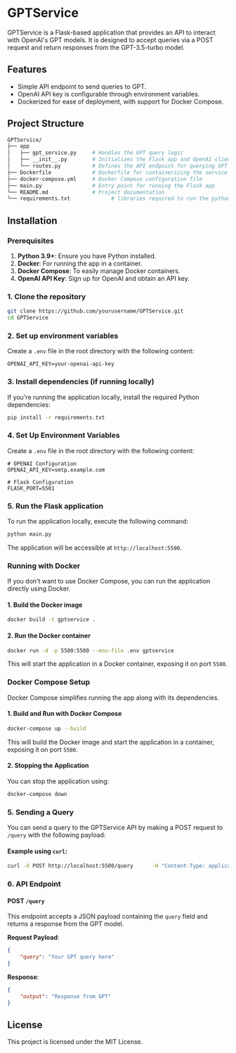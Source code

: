 
# GPTService

GPTService is a Flask-based application that provides an API to interact with OpenAI's GPT models. It is designed to accept queries via a POST request and return responses from the GPT-3.5-turbo model.

## Features
- Simple API endpoint to send queries to GPT.
- OpenAI API key is configurable through environment variables.
- Dockerized for ease of deployment, with support for Docker Compose.

## Project Structure
```bash
GPTService/
├── app
│   ├── gpt_service.py     # Handles the GPT query logic
│   ├── __init__.py        # Initializes the Flask app and OpenAI client
│   └── routes.py          # Defines the API endpoint for querying GPT
├── Dockerfile             # Dockerfile for containerizing the service
├── docker-compose.yml     # Docker Compose configuration file
├── main.py                # Entry point for running the Flask app
└── README.md              # Project documentation 
└── requirements.txt             # libraries required to run the python app
```

## Installation

### Prerequisites
1. **Python 3.9+**: Ensure you have Python installed.
2. **Docker**: For running the app in a container.
3. **Docker Compose**: To easily manage Docker containers.
4. **OpenAI API Key**: Sign up for OpenAI and obtain an API key.

### 1. Clone the repository
```bash
git clone https://github.com/yourusername/GPTService.git
cd GPTService
```

### 2. Set up environment variables
Create a `.env` file in the root directory with the following content:

```
OPENAI_API_KEY=your-openai-api-key
```

### 3. Install dependencies (if running locally)
If you're running the application locally, install the required Python dependencies:

```bash
pip install -r requirements.txt
```

### 4. Set Up Environment Variables
Create a `.env` file in the root directory with the following content:
```
# OPENAI Configuration
OPENAI_API_KEY=smtp.example.com

# Flask Configuration
FLASK_PORT=5501
```

### 5. Run the Flask application
To run the application locally, execute the following command:

```bash
python main.py
```

The application will be accessible at `http://localhost:5500`.

### Running with Docker

If you don't want to use Docker Compose, you can run the application directly using Docker.

#### 1. Build the Docker image
```bash
docker build -t gptservice .
```

#### 2. Run the Docker container
```bash
docker run -d -p 5500:5500 --env-file .env gptservice
```

This will start the application in a Docker container, exposing it on port `5500`.

### Docker Compose Setup

Docker Compose simplifies running the app along with its dependencies.

#### 1. Build and Run with Docker Compose
```bash
docker-compose up --build
```

This will build the Docker image and start the application in a container, exposing it on port `5500`.

#### 2. Stopping the Application
You can stop the application using:
```bash
docker-compose down
```

### 5. Sending a Query
You can send a query to the GPTService API by making a POST request to `/query` with the following payload:

#### Example using `curl`:
```bash
curl -X POST http://localhost:5500/query      -H "Content-Type: application/json"      -d '{"query": "Who is the best soccer player?"}'
```

### 6. API Endpoint

#### POST `/query`
This endpoint accepts a JSON payload containing the `query` field and returns a response from the GPT model.

**Request Payload**:
```json
{
    "query": "Your GPT query here"
}
```

**Response**:
```json
{
    "output": "Response from GPT"
}
```

## License
This project is licensed under the MIT License.
